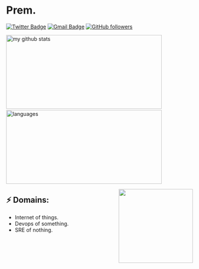 # Prem.

[![Twitter Badge](https://img.shields.io/badge/-@premVU-1ca0f1?style=flat-square&labelColor=1ca0f1&logo=twitter&logoColor=white&link=https://twitter.com/premVU)](https://twitter.com/premVU) 
[![Gmail Badge](https://img.shields.io/badge/-premv.2009@gmail.com-c14438?style=flat-square&logo=Gmail&logoColor=white&link=mailto:spremv.2009@gmail.com)](mailto:premv.2009@gmail.com)
[![GitHub followers](https://img.shields.io/github/followers/Premvikash?label=Follow&style=social)](https://github.com/Premvikash/?tab=follow)

<p align="left">
<img src="https://github-readme-stats.vercel.app/api?username=Premvikash&show_icons=true&theme=buefy" alt="my github stats" height="200" width="420"/>&nbsp;
  <img src="https://github-readme-stats.vercel.app/api/top-langs/?username=Premvikash&layout=compact&theme=buefy" alt="languages" height="200" width="420">
</p>

<img align='right' src='https://media.giphy.com/media/bcKmIWkUMCjVm/giphy.gif' width='200"'>

## ⚡ Domains:
- Internet of things.
- Devops of something.
- SRE of nothing.
